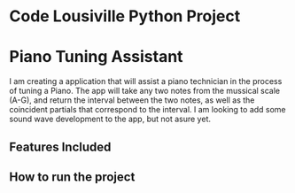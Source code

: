# Code Lousiville Python Project

# Piano Tuning Assistant
I am creating a application that will assist a piano technician in the process of tuning a Piano. The app will take any two notes from the mussical scale (A-G), and return the interval between the two notes, as well as the coincident partials that correspond to the interval. I am looking to add some sound wave development to the app, but not asure yet.

## Features Included



## How to run the project
